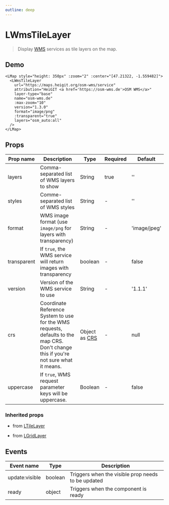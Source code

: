 ```yaml
---
outline: deep
---
```


# LWmsTileLayer

> Display [WMS](https://en.wikipedia.org/wiki/Web_Map_Service) services as tile layers on the map.

## Demo

<script setup>
import L from "leaflet";
import "leaflet/dist/leaflet.css";
import { LMap, LWmsTileLayer } from '@vue-leaflet/vue-leaflet';
</script>

<LMap style="height: 350px" :zoom="2" :center="[47.21322, -1.559482]">
  <LWmsTileLayer
    url="https://maps.heigit.org/osm-wms/service"
    attribution="HeiGIT <a href='https://osm-wms.de'>OSM WMS</a>"
    layer-type="base"
    name="osm-wms.de"
    :max-zoom="10"
    version="1.3.0"
    format="image/png"
    :transparent="true"
    layers="osm_auto:all"
  />
</LMap>

```vue
<LMap style="height: 350px" :zoom="2" :center="[47.21322, -1.559482]">
  <LWmsTileLayer
    url="https://maps.heigit.org/osm-wms/service"
    attribution="HeiGIT <a href='https://osm-wms.de'>OSM WMS</a>"
    layer-type="base"
    name="osm-wms.de"
    :max-zoom="10"
    version="1.3.0"
    format="image/png"
    :transparent="true"
    layers="osm_auto:all"
  />
</LMap>
```

## Props

| Prop name   | Description                                                                                                                           | Type                                                      | Required | Default      |
| ----------- | ------------------------------------------------------------------------------------------------------------------------------------- | --------------------------------------------------------- | -------- | ------------ |
| layers      | Comma-separated list of WMS layers to show                                                                                            | String                                                    | true     | ''           |
| styles      | Comme-separated list of WMS styles                                                                                                    | String                                                    | -        | ''           |
| format      | WMS image format (use `image/png` for layers with transparency)                                                                       | String                                                    | -        | 'image/jpeg' |
| transparent | If `true`, the WMS service will return images with transparency                                                                       | boolean                                                   | -        | false        |
| version     | Version of the WMS service to use                                                                                                     | String                                                    | -        | '1.1.1'      |
| crs         | Coordinate Reference System to use for the WMS requests, defaults to the map CRS. Don't change this if you're not sure what it means. | Object as [CRS](https://leafletjs.com/reference.html#crs) | -        | null         |
| uppercase   | If `true`, WMS request parameter keys will be uppercase.                                                                              | Boolean                                                   | -        | false        |

### Inherited props 

- from [LTileLayer](/components/l-tile-layer)

<!--@include: ./props/tile-layer-props.md-->

- from [LGridLayer](/components/l-grid-layer)

<!--@include: ./props/grid-layer-props.md-->

<!--@include: ./props/layer-props.md-->

## Events

| Event name     | Type    | Description                                        |
| -------------- | ------- | -------------------------------------------------- |
| update:visible | boolean | Triggers when the visible prop needs to be updated |
| ready          | object  | Triggers when the component is ready               |
